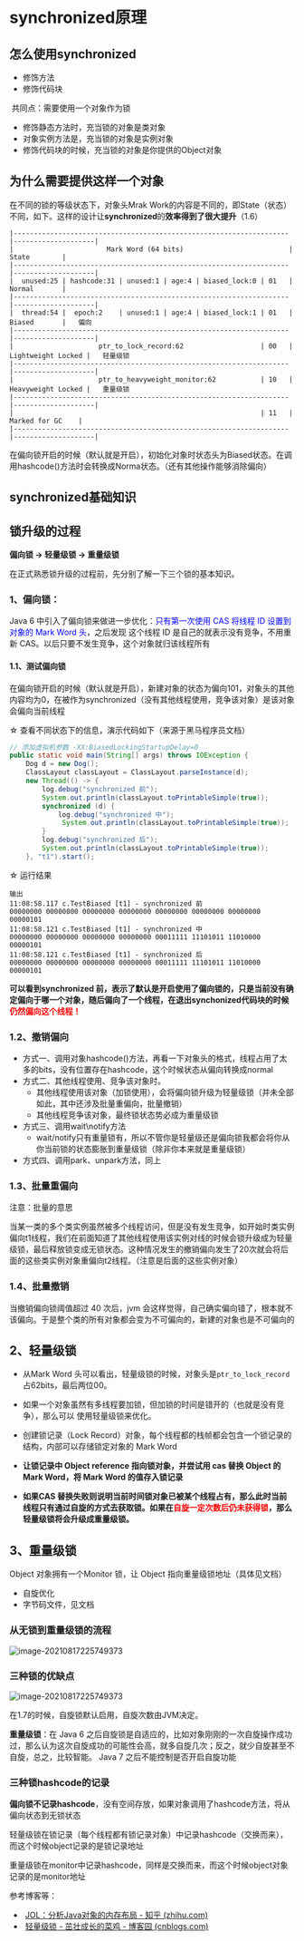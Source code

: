 



# synchronized原理

## 怎么使用synchronized

- 修饰方法
- 修饰代码块

​	共同点：需要使用一个对象作为锁

- 修饰静态方法时，充当锁的对象是类对象
- 对象实例方法是，充当锁的对象是实例对象
- 修饰代码块的时候，充当锁的对象是你提供的Object对象

## 为什么需要提供这样一个对象

在不同的锁的等级状态下，对象头Mrak Work的内容是不同的，即State（状态）不同，如下。这样的设计让**synchronized**的**效率得到了很大提升**（1.6）

```apl
|--------------------------------------------------------------------|--------------------|
|                       Mark Word (64 bits)                          |       State        |
|--------------------------------------------------------------------|--------------------|
|  unused:25 | hashcode:31 | unused:1 | age:4 | biased_lock:0 | 01   |       Normal       |   
|--------------------------------------------------------------------|--------------------|
|  thread:54 |  epoch:2    | unused:1 | age:4 | biased_lock:1 | 01   |       Biased       |   偏向
|--------------------------------------------------------------------|--------------------|
|                     ptr_to_lock_record:62                   | 00   | Lightweight Locked |   轻量级锁
|--------------------------------------------------------------------|--------------------|
|                     ptr_to_heavyweight_monitor:62           | 10   | Heavyweight Locked |   重量级锁
|--------------------------------------------------------------------|--------------------|
|                                                             | 11   |   Marked for GC    |
|--------------------------------------------------------------------|--------------------|
```

在偏向锁开启的时候（默认就是开启），初始化对象时状态头为Biased状态。在调用hashcode()方法时会转换成Norma状态。（还有其他操作能够消除偏向）

## synchronized基础知识

## 锁升级的过程

**偏向锁 -> 轻量级锁 -> 重量级锁**

在正式熟悉锁升级的过程前，先分别了解一下三个锁的基本知识。

### 1、偏向锁：

Java 6 中引入了偏向锁来做进一步优化：<font color = blue>只有第一次使用 CAS 将线程 ID 设置到对象的 Mark Word 头</font>，之后发现 这个线程 ID 是自己的就表示没有竞争，不用重新 CAS。以后只要不发生竞争，这个对象就归该线程所有

#### 1.1、测试偏向锁

在偏向锁开启的时候（默认就是开启），新建对象的状态为偏向101，对象头的其他内容均为0，在被作为synchronized（没有其他线程使用，竞争该对象）是该对象会偏向当前线程

☆     查看不同状态下的信息，演示代码如下（来源于黑马程序员文档）

```java
// 添加虚拟机参数 -XX:BiasedLockingStartupDelay=0 
public static void main(String[] args) throws IOException {
 	Dog d = new Dog();
	ClassLayout classLayout = ClassLayout.parseInstance(d);
 	new Thread(() -> {
 		log.debug("synchronized 前");
 		System.out.println(classLayout.toPrintableSimple(true));
 		synchronized (d) {
 			log.debug("synchronized 中");
			 System.out.println(classLayout.toPrintableSimple(true));
		}
		log.debug("synchronized 后");
 		System.out.println(classLayout.toPrintableSimple(true));
	}, "t1").start();
```

☆     运行结果

```
输出
11:08:58.117 c.TestBiased [t1] - synchronized 前
00000000 00000000 00000000 00000000 00000000 00000000 00000000 00000101 
11:08:58.121 c.TestBiased [t1] - synchronized 中
00000000 00000000 00000000 00000000 00011111 11101011 11010000 00000101 
11:08:58.121 c.TestBiased [t1] - synchronized 后
00000000 00000000 00000000 00000000 00011111 11101011 11010000 00000101 
```

**可以看到synchronized 前，表示了默认是开启使用了偏向锁的，只是当前没有确定偏向于哪一个对象，随后偏向了一个线程，在退出synchonized代码块的时候<font color = 'red'>仍然偏向这个线程！</font>**

### 1.2、撤销偏向

- 方式一、调用对象hashcode()方法，再看一下对象头的格式，线程占用了太多的bits，没有位置存在hashcode，这个时候状态从偏向转换成normal
- 方式二、其他线程使用、竞争该对象时。
  - 其他线程使用该对象（加锁使用），会将偏向锁升级为轻量级锁（并未全部如此，其中还涉及批量重偏向，批量撤销）
  - 其他线程竞争该对象，最终锁状态势必成为重量级锁
- 方式三、调用wait\notify方法
  - wait/notify只有重量锁有，所以不管你是轻量级还是偏向锁我都会将你从你当前锁的状态膨胀到重量级锁（除非你本来就是重量级锁）
- 方式四、调用park、unpark方法，同上

### 1.3、批量重偏向

注意：批量的意思

当某一类的多个类实例虽然被多个线程访问，但是没有发生竞争，如开始时类实例偏向t1线程，我们在前面知道了其他线程使用该实例对线的时候会锁升级成为轻量级锁，最后释放锁变成无锁状态。这种情况发生的撤销偏向发生了20次就会将后面的这些类实例对象重偏向t2线程。（注意是后面的这些实例对象）

### 1.4、批量撤销

当撤销偏向锁阈值超过 40 次后，jvm 会这样觉得，自己确实偏向错了，根本就不该偏向。于是整个类的所有对象都会变为不可偏向的，新建的对象也是不可偏向的

## 2、轻量级锁

- 从Mark Word 头可以看出，轻量级锁的时候，对象头是`ptr_to_lock_record`占62bits，最后两位00。

- 如果一个对象虽然有多线程要加锁，但加锁的时间是错开的（也就是没有竞争），那么可以 使用轻量级锁来优化。



- 创建锁记录（Lock Record）对象，每个线程都的栈帧都会包含一个锁记录的结构，内部可以存储锁定对象的 Mark Word

- **让锁记录中 Object reference 指向锁对象，并尝试用 cas 替换 Object 的 Mark Word，将 Mark Word 的值存入锁记录**
- **如果CAS 替换失败则说明当前时间锁对象已被某个线程占有，那么此时当前线程只有通过自旋的方式去获取锁。如果在<font color = red>自旋一定次数后仍未获得锁</font>，那么轻量级锁将会升级成重量级锁。**

## 3、重量级锁

Object 对象拥有一个Monitor 锁，让 Object 指向重量级锁地址（具体见文档）

- 自旋优化
- 字节码文件，见文档

### 从无锁到重量级锁的流程

![image-20210817225749373](https://img2020.cnblogs.com/blog/1663830/202103/1663830-20210306145103163-2101171780.png)

### 三种锁的优缺点



![image-20210817225749373](C:\Users\VULCAN\AppData\Roaming\Typora\typora-user-images\image-20210817225749373.png)

在1.7的时候，自旋锁默认启用，自旋次数由JVM决定。

**重量级锁**：在 Java 6 之后自旋锁是自适应的，比如对象刚刚的一次自旋操作成功过，那么认为这次自旋成功的可能性会高，就多自旋几次；反之，就少自旋甚至不自旋，总之，比较智能。 Java 7 之后不能控制是否开启自旋功能

### 三种锁hashcode的记录

**偏向锁不记录hashcode**，没有空间存放，如果对象调用了hashcode方法，将从偏向状态到无锁状态

轻量级锁在锁记录（每个线程都有锁记录对象）中记录hashcode（交换而来），而这个时候object记录的是锁记录地址

重量级锁在monitor中记录hashcode，同样是交换而来，而这个时候object对象记录的是monitor地址

参考博客等：

- ​	[JOL：分析Java对象的内存布局 - 知乎 (zhihu.com)](https://zhuanlan.zhihu.com/p/151856103)
- ​    [轻量级锁 - 茁壮成长的菜鸡 - 博客园 (cnblogs.com)](https://www.cnblogs.com/lch-Hao/p/14490685.html)



